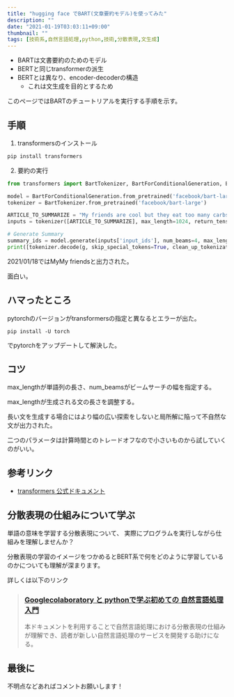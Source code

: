 ```yaml
---
title: "hugging face でBART(文章要約モデル)を使ってみた"
description: ""
date: "2021-01-19T03:03:11+09:00"
thumbnail: ""
tags: [技術系,自然言語処理,python,技術,分散表現,文生成]
---
```


- BARTは文書要約のためのモデル
- BERTと同じtransformerの派生
- BERTとは異なり、encoder-decoderの構造
    - これは文生成を目的とするため

このページではBARTのチュートリアルを実行する手順を示す。

## 手順
1. transformersのインストール

```sh
pip install transformers
```
2. 要約の実行

```py
from transformers import BartTokenizer, BartForConditionalGeneration, BartConfig

model = BartForConditionalGeneration.from_pretrained('facebook/bart-large')
tokenizer = BartTokenizer.from_pretrained('facebook/bart-large')

ARTICLE_TO_SUMMARIZE = "My friends are cool but they eat too many carbs."
inputs = tokenizer([ARTICLE_TO_SUMMARIZE], max_length=1024, return_tensors='pt')

# Generate Summary
summary_ids = model.generate(inputs['input_ids'], num_beams=4, max_length=5, early_stopping=True)
print([tokenizer.decode(g, skip_special_tokens=True, clean_up_tokenization_spaces=False) for g in summary_ids])
```

2021/01/18ではMyMy friendsと出力された。

面白い。

## ハマったところ
pytorchのバージョンがtransformersの指定と異なるとエラーが出た。
```
pip install -U torch
```
でpytorchをアップデートして解決した。

## コツ
max_lengthが単語列の長さ、num_beamsがビームサーチの幅を指定する。

max_lengthが生成される文の長さを調整する。

長い文を生成する場合にはより幅の広い探索をしないと局所解に陥って不自然な文が出力された。

二つのパラメータは計算時間とのトレードオフなので小さいものから試していくのがいい。

## 参考リンク
- [transformers 公式ドキュメント](https://huggingface.co/transformers/model_doc/bart.html)

## 分散表現の仕組みについて学ぶ

単語の意味を学習する分散表現について、
実際にプログラムを実行しながら仕組みを理解しませんか？

分散表現の学習のイメージをつかめるとBERT系で何をどのように学習しているのかについても理解が深まります。

詳しくは以下のリンク
> ### [Googlecolaboratory と pythonで学ぶ初めての 自然言語処理入門](https://subcul-science.booth.pm/items/1562211)
> 本ドキュメントを利用することで自然言語処理における分散表現の仕組みが理解でき、読者が新しい自然言語処理のサービスを開発する助けになる。

## 最後に
不明点などあればコメントお願いします！

<!-- MAF Rakuten Widget FROM HERE -->
<script type="text/javascript">MafRakutenWidgetParam=function() { return{ size:'468x160',design:'slide',recommend:'on',auto_mode:'on',a_id:'2220301', border:'off'};};</script><script type="text/javascript" src="//image.moshimo.com/static/publish/af/rakuten/widget.js"></script>
<!-- MAF Rakuten Widget TO HERE -->